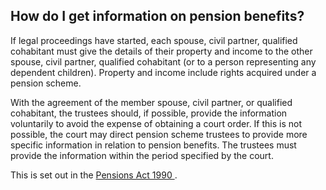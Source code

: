 ##  How do I get information on pension benefits?

If legal proceedings have started, each spouse, civil partner, qualified
cohabitant must give the details of their property and income to the other
spouse, civil partner, qualified cohabitant (or to a person representing any
dependent children). Property and income include rights acquired under a
pension scheme.

With the agreement of the member spouse, civil partner, or qualified
cohabitant, the trustees should, if possible, provide the information
voluntarily to avoid the expense of obtaining a court order. If this is not
possible, the court may direct pension scheme trustees to provide more
specific information in relation to pension benefits. The trustees must
provide the information within the period specified by the court.

This is set out in the [ Pensions Act 1990
](http://www.irishstatutebook.ie/1990/en/act/pub/0025/index.html) .
